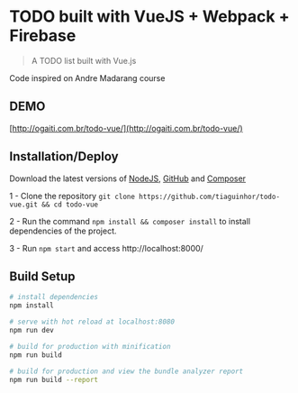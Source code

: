 # TODO built with VueJS + Webpack + Firebase

> A TODO list built with Vue.js

Code inspired on Andre Madarang course

## DEMO

[http://ogaiti.com.br/todo-vue/](http://ogaiti.com.br/todo-vue/)

## Installation/Deploy

Download the latest versions of [NodeJS](https://nodejs.org/), [GitHub](https://github.com) and [Composer](https://getcomposer.org/download/)

1 - Clone the repository `git clone https://github.com/tiaguinhor/todo-vue.git && cd todo-vue`

2 - Run the command `npm install && composer install` to install dependencies of the project.

3 - Run `npm start` and access http://localhost:8000/

## Build Setup

```bash
# install dependencies
npm install

# serve with hot reload at localhost:8080
npm run dev

# build for production with minification
npm run build

# build for production and view the bundle analyzer report
npm run build --report
```
